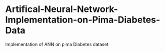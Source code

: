 # Artifical-Neural-Network-Implementation-on-Pima-Diabetes-Data
Implementation of ANN on pima Diabetes dataset
